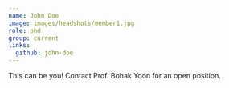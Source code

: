 ```yaml
---
name: John Doe
image: images/headshots/member1.jpg
role: phd
group: current
links:
  github: john-doe
---
```


This can be you! Contact Prof. Bohak Yoon for an open position.
